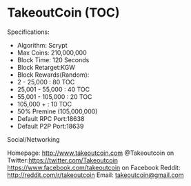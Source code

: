 TakeoutCoin (TOC)
===========

Specifications:

- Algorithm: Scrypt
- Max Coins: 210,000,000
- Block Time: 120 Seconds
- Block Retarget:KGW
- Block Rewards(Random):
- 2 - 25,000 : 80 TOC 
- 25,001 - 55,000 : 40 TOC  
- 55,001 - 105,000 :  20 TOC 
- 105,000 + : 10 TOC
- 50% Premine (105,000,000)
- Default RPC Port:18638
- Default P2P Port:18639

Social/Networking

Homepage: http://www.takeoutcoin.com
@Takeoutcoin on Twitter:https://twitter.com/Takeoutcoin
https://www.facebook.com/takeoutcoin on Facebook
Reddit: http://reddit.com/r/takeoutcoin
Email: takeoutcoin@gmail.com